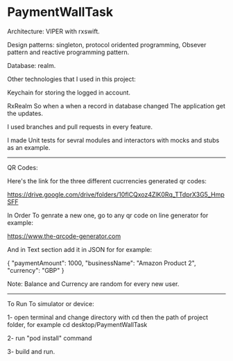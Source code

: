 # PaymentWallTask

Architecture: VIPER with rxswift.

Design patterns: singleton, protocol oridented programming, Obsever pattern and reactive programming pattern.

Database: realm.

Other technologies that I used in this project:

Keychain for storing the logged in account.

RxRealm So when a when a record in database changed The application get the updates.

I used branches and pull requests in every feature.

I made Unit tests for sevral modules and interactors with mocks and stubs as an example.

-------------------------------------------------------------------------------------------------------------------

QR Codes:

Here's the link for the three different cucrrencies generated qr codes:

https://drive.google.com/drive/folders/10flCQxoz4ZlK0Rq_TTdprX3G5_HmpSFF

In Order To genrate a new one, go to any qr code on line generator for example:

https://www.the-qrcode-generator.com

And in Text section add it in JSON for for example:

{
"paymentAmount": 1000,
"businessName": "Amazon Product 2",
"currency": "GBP"
}

Note: Balance and Currency are random for every new user.

---------------------------------------------------------------------------------------------------------------------

To Run To simulator or device:

1- open terminal and change directory with cd then the path of project folder, for example cd desktop/PaymentWallTask 

2- run "pod install" command 

3- build and run.



